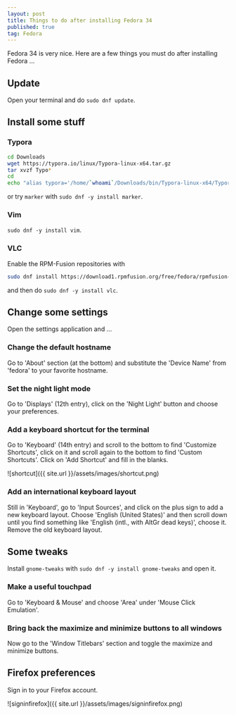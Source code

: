```yaml
---
layout: post
title: Things to do after installing Fedora 34
published: true
tag: Fedora
---
```



Fedora 34 is very nice. Here are a few things you must do after installing Fedora ...  

## Update
Open your terminal and do `sudo dnf update`. 

## Install some stuff
### Typora
```bash
cd Downloads
wget https://typora.io/linux/Typora-linux-x64.tar.gz
tar xvzf Typo*
cd
echo "alias typora='/home/`whoami`/Downloads/bin/Typora-linux-x64/Typora'" >> .bashrc
```
or try  `marker` with `sudo dnf -y install marker`.

### Vim 
`sudo dnf -y install vim`.

### VLC
Enable the RPM-Fusion repositories with
```bash
sudo dnf install https://download1.rpmfusion.org/free/fedora/rpmfusion-free-release-$(rpm -E %fedora).noarch.rpm https://download1.rpmfusion.org/nonfree/fedora/rpmfusion-nonfree-release-$(rpm -E %fedora).noarch.rpm 
```
and then do `sudo dnf -y install vlc`.

## Change some settings
Open the settings application and ...

### Change the default hostname
Go to 'About' section (at the bottom) and substitute the 'Device Name' from 'fedora' to your favorite hostname.

###  Set the night light mode
Go to 'Displays' (12th entry), click on the 'Night Light' button and choose your preferences.  

### Add a keyboard shortcut for the terminal
Go to 'Keyboard' (14th entry) and scroll to the bottom to find 'Customize Shortcuts', click on it and scroll again to the bottom to find 'Custom Shortcuts'. Click on 'Add Shortcut' and fill in the blanks. 

![shortcut]({{ site.url }}/assets/images/shortcut.png)

### Add an international keyboard layout
Still in 'Keyboard', go to 'Input Sources', and click on the plus sign to add a new keyboard layout. Choose 'English (United States)' and then scroll down until you find something like 'English (intl., with AltGr dead keys)', choose it. Remove the old keyboard layout.

## Some tweaks
Install `gnome-tweaks` with `sudo dnf -y install gnome-tweaks` and open it.
### Make a useful touchpad
Go to 'Keyboard & Mouse' and choose 'Area' under 'Mouse Click Emulation'.

### Bring back the maximize and minimize buttons to all windows
Now go to the 'Window Titlebars' section and toggle the maximize and minimize buttons.

## Firefox preferences

Sign in to your Firefox account.

![signinfirefox]({{ site.url }}/assets/images/signinfirefox.png)
